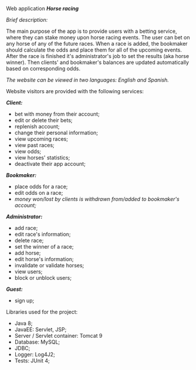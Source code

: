 Web application ***Horse racing***

*Brief description:*

The main purpose of the app is to provide users with a betting service,
where they can stake money upon horse racing events.
The user can bet on any horse of any of the future races.
When a race is added, the bookmaker should calculate the odds
and place them for all of the upcoming events.
After the race is finished it's administrator's job to set the
results (aka horse winner). Then clients' and bookmaker's balances
are updated automatically based on corresponding odds. 

*The website can be viewed in two languages: English and Spanish.*

Website visitors are provided with the following services:


***Client:***
* bet with money from their account;
* edit or delete their bets;
* replenish account;
* change their personal information;
* view upcoming races;
* view past races;
* view odds;
* view horses' statistics;
* deactivate their app account;

***Bookmaker:***
* place odds for a race;
* edit odds on a race;
* *money won/lost by clients is withdrawn from/added to bookmaker's account;*

***Administrator:***
* add race;
* edit race's information;
* delete race;
* set the winner of a race;
* add horse;
* edit horse's information;
* invalidate or validate horses;
* view users;
* block or unblock users;

***Guest:***
* sign up;

Libraries used for the project:
* Java 8;
* JavaEE: Servlet, JSP;
* Server / Servlet container: Tomcat 9
* Database: MySQL;
* JDBC;
* Logger: Log4J2;
* Tests: JUnit 4;